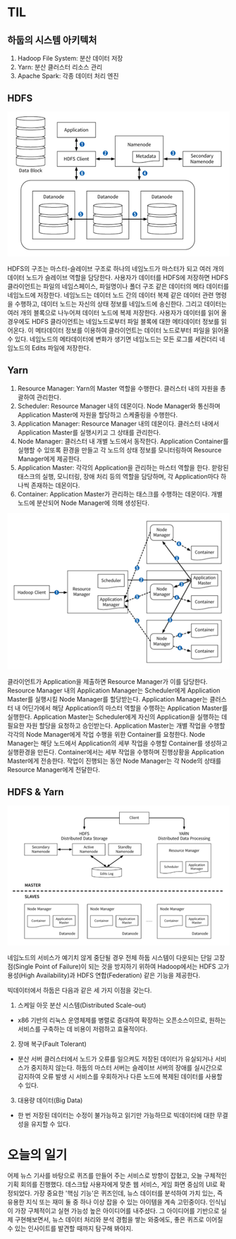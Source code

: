 # TIL

## 하둡의 시스템 아키텍처
1. Hadoop File System: 분산 데이터 저장
2. Yarn: 분산 클러스터 리소스 관리
3. Apache Spark: 각종 데이터 처리 엔진

## HDFS

![HDFS](hdfs.png)

HDFS의 구조는 마스터-슬레이브 구조로 하나의 네임노드가 마스터가 되고 여러 개의 데이터 노드가 슬레이브 역할을 담당한다. 사용자가 데이터를 HDFS에 저장하면 HDFS 클라이언트는 파일의 네임스페이스, 파일명이나 폴더 구조 같은 데이터의 메타 데이터를 네임노드에 저장한다. 네임노드는 데이터 노드 간의 데이터 복제 같은 데이터 관련 명령을 수행하고, 데이터 노드는 자신의 상태 정보를 네임노드에 송신한다. 그리고 데이터는 여러 개의 블록으로 나누어져 데이터 노드에 복제 저장한다. 사용자가 데이터를 읽어 올 경우에도 HDFS 클라이언트는 네임노드로부터 파일 블록에 대한 메타데이터 정보를 읽어온다. 이 메타데이터 정보를 이용하여 클라이언트는 데이터 노드로부터 파일을 읽어올 수 있다. 네임노드의 메타데이터에 변화가 생기면 네임노드는 모든 로그를 세컨더리 네임노드의 Edits 파일에 저장한다.

## Yarn

1. Resource Manager: Yarn의 Master 역할을 수행한다. 클러스터 내의 자원을 총괄하여 관리한다.
2. Scheduler: Resource Manager 내의 데몬이다. Node Manager와 통신하며 Application Master에 자원을 할당하고 스케줄링을 수행한다.
3. Application Manager: Resource Manager 내의 데몬이다. 클러스터 내에서 Application Master를 실행시키고 그 상태를 관리한다.
4. Node Manager: 클러스터 내 개별 노드에서 동작한다. Application Container를 실행할 수 있또록 환경을 만들고 각 노드의 상태 정보를 모니터링하여 Resource Manager에게 제공한다.
5. Application Master: 각각의 Application을 관리하는 마스터 역할을 한다. 핟랑된 태스크의 실행, 모니터링, 장애 처리 등의 역할을 담당하며, 각 Application마다 하나씩 존재하는 데몬이다.
6. Container: Application Master가 관리하는 태스크를 수행하는 데몬이다. 개별 노드에 분산되어 Node Manager에 의해 생성된다.

![Yarn](yarn.png)

클라이언트가 Application을 제출하면 Resource Manager가 이를 담당한다. Resource Manager 내의 Application Manager는 Scheduler에게 Application Master를 실행시킬 Node Manager를 할당받는다. Application Manager는 클러스터 내 어딘가에서 해당 Application의 마스터 역할을 수행하는 Application Master를 실행한다. Application Master는 Scheduler에게 자신의 Application을 실행하는 데 필요한 자원 할당을 요청하고 승인받는다. Application Master는 개별 작업을 수행할 각각의 Node Manager에게 작업 수행을 위한 Container를 요청한다. Node Manager는 해당 노드에서 Application의 세부 작업을 수행할 Container를 생성하고 실행환경을 만든다. Container에서는 세부 작업을 수행하며 진행상황을 Application Master에게 전송한다. 작업이 진행되는 동안 Node Manager는 각 Node의 상태를 Resource Manager에게 전달한다.

## HDFS & Yarn

![hdfs-yarn](hdfs-yarn.png)

네임노드의 서비스가 예기치 않게 중단될 경우 전체 하둡 시스템이 다운되는 단일 고장점(Single Point of Failure)이 되는 것을 방지하기 위하여 Hadoop에서는 HDFS 고가용성(High Availability)과 HDFS 연합(Federation) 같은 기능을 제공한다.

빅데이터에서 하둡은 다음과 같은 세 가지 이점을 갖는다.
1. 스케일 아웃 분산 시스템(Distributed Scale-out)
 - x86 기반의 리눅스 운영체제를 병렬로 증대하여 확장하는 오픈소스이므로, 원하는 서비스를 구축하는 데 비용이 저렴하고 효율적이다.
2. 장애 복구(Fault Tolerant)
 - 분산 서버 클러스터에서 노드가 오류를 일으켜도 저장된 데이터가 유실되거나 서비스가 중지하지 않는다. 하둡의 마스터 서버는 슬레이브 서버의 장애를 실시간으로 감지하여 오류 발생 시 서비스를 우회하거나 다른 노드에 복제된 데이터를 사용할 수 있다.
3. 대용량 데이터(Big Data)
 - 한 번 저장된 데이터는 수정이 불가능하고 읽기만 가능하므로 빅데이터에 대한 무결성을 유지할 수 있다.


# 오늘의 일기
어제 뉴스 기사를 바탕으로 퀴즈를 만들어 주는 서비스로 방향이 잡혔고, 오늘 구체적인 기획 회의를 진행했다. 데스크탑 사용자에게 맞춘 웹 서비스, 게임 화면 중심의 UI로 확정되었다. 가장 중요한 '핵심 기능'은 퀴즈인데, 뉴스 데이터를 분석하여 가치 있는, 즉 유용한 지식 또는 재미 둘 중 하나 이상 잡을 수 있는 아이템을 계속 고민중이다. 인식님이 가장 구체적이고 실현 가능성 높은 아이디어를 내주셨다. 그 아이디어를 기반으로 실제 구현해보면서, 뉴스 데이터 처리와 분석 경험을 쌓는 와중에도, 좋은 퀴즈로 이어질 수 있는 인사이트를 발견할 때까지 탐구해 봐야지.